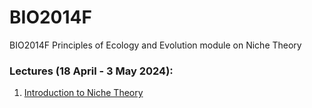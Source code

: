 # BIO2014F
BIO2014F Principles of Ecology and Evolution module on Niche Theory

### Lectures (18 April - 3 May 2024):
1. [Introduction to Niche Theory](1_IntroNicheTheory)